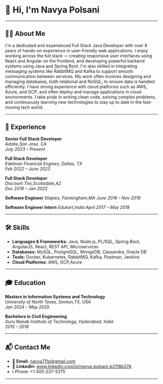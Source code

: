 # 👋 Hi, I'm Navya Polsani

---

## 🧑‍💻 About Me
I'm a dedicated and experienced Full Stack Java Developer with over 8 years of hands-on experience in user-friendly web applications. I enjoy working across the full stack — creating responsive user interfaces using React and Angular on the frontend, and developing powerful backend systems using Java and Spring Boot. I'm also skilled in integrating messaging systems like RabbitMQ and Kafka to support smooth communication between services. My work often involves designing and managing databases, both relational and NoSQL, to ensure data is handled efficiently. I have strong experience with cloud platforms such as AWS, Azure, and GCP, and often deploy and manage applications in cloud environments. I take pride in writing clean code, solving complex problems, and continuously learning new technologies to stay up to date in the fast-moving tech world.

---

## 💼 Experience

**Senior Full Stack Developer**  
*Adobe,San Jose, CA*  
_July 2023 – Present_

**Full Stack Developer**  
*Edelman Financial Engines, Dallas, TX*  
_Feb 2022 – June 2023_

**Full Stack Developer**  
*Discount Tire,Scottsdale,AZ*  
_Dec 2019 – Jan 2022_

**Software Engineer**
*Staples, Farmingham,MA*
_June 2018 – Nov 2019_

**Software Engineer Intern**
*Edukart,India*
_April 2017 – May 2018_


---

## 🛠 Skills

- **Languages & Frameworks:** Java, Node.js, PL/SQL, Spring Boot, AngularJS, React, REST API, Microservices
- **Databases:** MySQL, PostgreSQL, MongoDB, Cassandra, Oracle DB
- **Tools:** Docker, Kubernetes, RabbitMQ, Kafka, Postman, Jenkins
- **Cloud Platforms:** AWS, GCP,Azure

---

## 🎓 Education

**Masters in Information Systems and Technology**  
*University of North Texas, Denton,TX, USA*  
_Jan 2024 – May 2025_

**Bachelors in Civil Engineering**  
*Guru Nanak Institute of Technology, Hyderabad, India*  
_2015 – 2018_

---


## 📬 Contact Me

- 📧 **Email:** navya711p@gmail.com  
- 🔗 **LinkedIn:** www.linkedin.com/in/navya-polsani-b2118b374  
- 📞 Phone: +1 405-237-5375  

---


 



